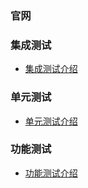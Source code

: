 ### 官网



### 集成测试

- [集成测试介绍](Testing/integration.md)

### 单元测试

- [单元测试介绍](Testing/unit.md)

### 功能测试

- [功能测试介绍](Testing/functional.md)

